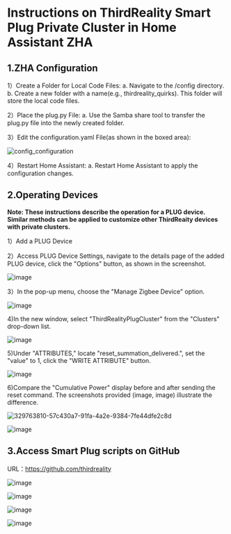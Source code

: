 # Instructions on ThirdReality Smart Plug Private Cluster in Home Assistant ZHA

## 1.ZHA Configuration
1）Create a Folder for Local Code Files:
a. Navigate to the /config directory.
b. Create a new folder with a name(e.g., thirdreality_quirks). This folder will store the local code files.

2）Place the plug.py File:
a. Use the Samba share tool to transfer the plug.py file into the newly created folder.

3）Edit the configuration.yaml File(as shown in the boxed area):

![config_configuration](https://github.com/hwzolin/thirdThreadZHA/assets/42085859/a457049b-8cb8-4e0c-8a0d-d478caa88428)

4）Restart Home Assistant:
a. Restart Home Assistant to apply the configuration changes.


## 2.Operating Devices
**Note: These instructions describe the operation for a PLUG device. Similar methods can be applied to customize other ThirdReaity devices with private clusters.**

1）Add a PLUG Device

2）Access PLUG Device Settings, navigate to the details page of the added PLUG device, click the "Options" button, as shown in the screenshot.

![image](https://github.com/hwzolin/thirdThreadZHA/assets/42085859/57c430a7-91fa-4a2e-9384-7fe44dfe2c8d)

3）In the pop-up menu, choose the "Manage Zigbee Device" option.

![image](https://github.com/hwzolin/thirdThreadZHA/assets/42085859/e24e790e-82c6-46fc-b86a-695330a62a5c)

4)In the new window, select "ThirdRealityPlugCluster" from the "Clusters" drop-down list.

![image](https://github.com/hwzolin/thirdThreadZHA/assets/42085859/e3323307-256b-4928-ae93-3123ffbdb314)

5)Under "ATTRIBUTES," locate "reset_summation_delivered.", set the "value" to 1, click the "WRITE ATTRIBUTE" button.

![image](https://github.com/hwzolin/thirdThreadZHA/assets/42085859/8cd77246-197d-4d60-91b9-458b38c89957)

6)Compare the "Cumulative Power" display before and after sending the reset command. The screenshots provided (image, image) illustrate the difference.

![329763810-57c430a7-91fa-4a2e-9384-7fe44dfe2c8d](https://github.com/thirdreality/homeassistant/assets/99949392/99372d11-9ee8-47d6-b07f-bdb992b2e440)

![image](https://github.com/hwzolin/thirdThreadZHA/assets/42085859/0273af27-856c-44ac-b0a3-c8cab07d050e)


## 3.Access Smart Plug scripts on GitHub
URL：https://github.com/thirdreality

![image](https://github.com/hwzolin/thirdThreadZHA/assets/42085859/35ce0633-aa30-42f7-982c-9c1f7d3e292f)

![image](https://github.com/hwzolin/thirdThreadZHA/assets/42085859/3f6cb4ba-3166-430a-ba2f-36002a029e4b)

![image](https://github.com/hwzolin/thirdThreadZHA/assets/42085859/e1790e4b-5dc4-4115-8f4e-b3db37c73961)

![image](https://github.com/hwzolin/thirdThreadZHA/assets/42085859/9d4c17d8-5a74-412e-9653-d41f096fbb2a)


